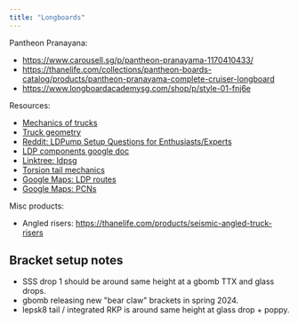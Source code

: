 ```yaml
---
title: "Longboards"
---
```


Pantheon Pranayana:
- https://www.carousell.sg/p/pantheon-pranayama-1170410433/
- https://thanelife.com/collections/pantheon-boards-catalog/products/pantheon-pranayama-complete-cruiser-longboard
- https://www.longboardacademysg.com/shop/p/style-01-fnj6e

Resources:
- [Mechanics of trucks](https://randal.com/faq/)
- [Truck geometry](https://sabretrucks.com/technology/longboard-truck-geometry-guide/)
- [Reddit: LDPump Setup Questions for Enthusiasts/Experts](https://www.reddit.com/r/longboardingDISTANCE/comments/xcczh0/ldpump_setup_questions_for_enthusiastsexperts/)
- [LDP components google doc](https://docs.google.com/document/d/11tfkmbysz080hL6g66L8ewps-sCY0T6FWr6YXAk-9JI/edit)
- [Linktree: ldpsg](https://linktr.ee/ldpsg)
- [Torsion tail mechanics](https://changingangles.com/2021/10/06/gbomb-torsion-tails-a-closer-look/)
- [Google Maps: LDP routes](https://www.google.com/maps/d/u/0/viewer?mid=1eqI6iPaLVsRWKQYBo0QSS5dU09L0E2A&ll=1.3301342370202547%2C103.9185787572786&z=13)
- [Google Maps: PCNs](https://www.google.com/maps/d/u/0/viewer?mid=1d-f3wTmqM3jmT7C1LtTzorsRbGw&shorturl=1&ll=1.333225619549455%2C103.93625551620613&z=15)

Misc products:
- Angled risers: https://thanelife.com/products/seismic-angled-truck-risers

## Bracket setup notes

- SSS drop 1 should be around same height at a gbomb TTX and glass drops.
- gbomb releasing new "bear claw" brackets in spring 2024.
- lepsk8 tail / integrated RKP is around same height at glass drop + poppy.
